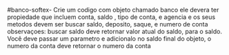 #banco-softex-
Crie um codigo com objeto chamado banco ele devera ter propiedade que incluem  conta, saldo , tipo de conta,  e  agencia e os seus metodos devem ser buscar saldo, deposito, saque, e numero de conta  observaçoes: buscar saldo deve retornar valor atual do saldo, para o saldo.  Você deve passar um parametro e adicionalo no saldo final do objeto, o numero da conta deve retornar o numero da conta
